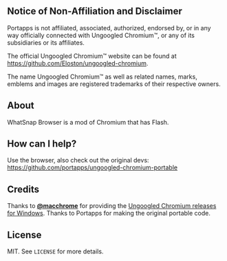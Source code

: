 ## Notice of Non-Affiliation and Disclaimer

Portapps is not affiliated, associated, authorized, endorsed by, or in any way officially connected with Ungoogled Chromium™, or any of its subsidiaries or its affiliates.

The official Ungoogled Chromium™ website can be found at https://github.com/Eloston/ungoogled-chromium.

The name Ungoogled Chromium™ as well as related names, marks, emblems and images are registered trademarks of their respective owners.

## About
WhatSnap Browser is a mod of Chromium that has Flash.

## How can I help?

Use the browser, also check out the original devs: https://github.com/portapps/ungoogled-chromium-portable

## Credits

Thanks to [**@macchrome**](https://github.com/macchrome) for providing the [Ungoogled Chromium releases for Windows](https://github.com/macchrome/winchrome/releases).
Thanks to Portapps for making the original portable code.

## License

MIT. See `LICENSE` for more details.
